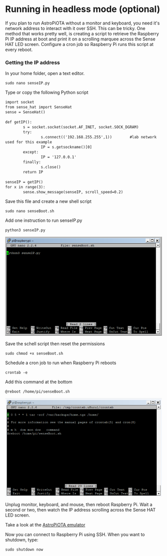 # Running in headless mode (optional)

If you plan to run AstroPiOTA without a monitor and keyboard, you need it's network address to interact with it over SSH.  This can be tricky.  One method that works pretty well, is creating a script to retrieve the Raspberry Pi IP address at boot and print it on a scrolling marquee across the Sense HAT LED screen.  Configure a cron job so Raspberry Pi runs this script at every reboot.

### Getting the IP address

In your home folder, open a text editor.

```
sudo nano senseIP.py
```

Type or copy the following Python script

```
import socket
from sense_hat import SenseHat
sense = SenseHat()

def getIP():
        s = socket.socket(socket.AF_INET, socket.SOCK_DGRAM)
        try:
                s.connect(('192.168.255.255',1))        #lab network used for this example
                IP = s.getsockname()[0]
        except:
                IP = '127.0.0.1'
        finally:
                s.close()
        return IP

senseIP = getIP()
for x in range(3):
        sense.show_message(senseIP, scroll_speed=0.2)
```

Save this file and create a new shell script

``` 
sudo nano senseBoot.sh
```

Add one instruction to run senseIP.py

```
python3 senseIP.py
```

![Screen capture of shell script described in text](images/RasSenseIP.png)

Save the schell script then reset the permissions

```
sudo chmod +x senseBoot.sh
```
Schedule a cron job to run when Raspberry Pi reboots

```
crontab -e
```

Add this command at the bottom

```
@reboot /home/pi/senseBoot.sh
```

![Screen capture of crontab file update described in text](images/RasCron.png)

Unplug monitor, keyboard, and mouse, then reboot Raspberry Pi.  Wait a second or two, then watch the IP address scrolling across the Sense HAT LED screen.

Take a look at the <a href="http://www.NelsonGlobalGeek.com/I3/Phase1/AstroPiOTAemulator-IPAddress.htm">AstroPiOTA emulator</a>

Now you can connect to Raspberry Pi using SSH.  When you want to shutdown, type:

 ```
 sudo shutdown now
 ```
